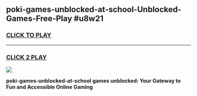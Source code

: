 
## poki-games-unblocked-at-school-Unblocked-Games-Free-Play #u8w21
<h3>
<a href="https://us.freeplayer.one?title=poki-games-unblocked-at-school&ref=9M">CLICK TO PLAY</a></h3>
<hr>

<h3>
<a href="https://us.freeplayer.one?title=poki-games-unblocked-at-school&ref=9M">CLICK 2 PLAY</a>
  
</h3>

<a href="https://us.freeplayer.one?title=poki-games-unblocked-at-school&ref=9M"><img src="https://clearcache.store/games.png"></a>


**poki-games-unblocked-at-school games unblocked: Your Gateway to Fun and Accessible Online Gaming**
